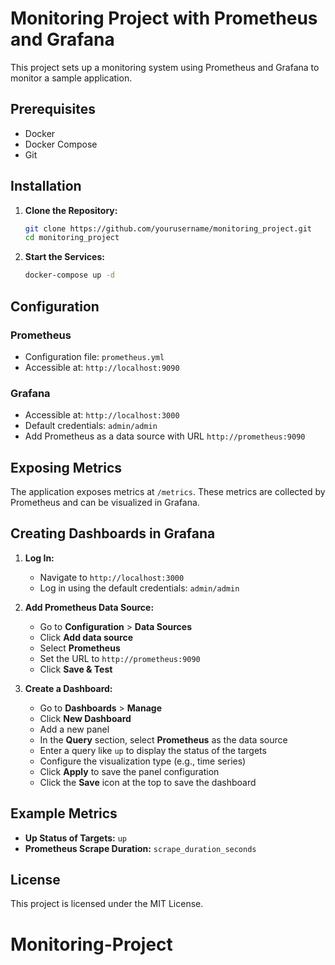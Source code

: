 # Monitoring Project with Prometheus and Grafana

This project sets up a monitoring system using Prometheus and Grafana to monitor a sample application.

## Prerequisites

- Docker
- Docker Compose
- Git

## Installation

1. **Clone the Repository:**

    ```bash
    git clone https://github.com/yourusername/monitoring_project.git
    cd monitoring_project
    ```

2. **Start the Services:**

    ```bash
    docker-compose up -d
    ```

## Configuration

### Prometheus

- Configuration file: `prometheus.yml`
- Accessible at: `http://localhost:9090`

### Grafana

- Accessible at: `http://localhost:3000`
- Default credentials: `admin/admin`
- Add Prometheus as a data source with URL `http://prometheus:9090`

## Exposing Metrics

The application exposes metrics at `/metrics`. These metrics are collected by Prometheus and can be visualized in Grafana.

## Creating Dashboards in Grafana

1. **Log In:**
    - Navigate to `http://localhost:3000`
    - Log in using the default credentials: `admin/admin`

2. **Add Prometheus Data Source:**
    - Go to **Configuration** > **Data Sources**
    - Click **Add data source**
    - Select **Prometheus**
    - Set the URL to `http://prometheus:9090`
    - Click **Save & Test**

3. **Create a Dashboard:**
    - Go to **Dashboards** > **Manage**
    - Click **New Dashboard**
    - Add a new panel
    - In the **Query** section, select **Prometheus** as the data source
    - Enter a query like `up` to display the status of the targets
    - Configure the visualization type (e.g., time series)
    - Click **Apply** to save the panel configuration
    - Click the **Save** icon at the top to save the dashboard

## Example Metrics

- **Up Status of Targets:** `up`
- **Prometheus Scrape Duration:** `scrape_duration_seconds`

## License

This project is licensed under the MIT License.
# Monitoring-Project
